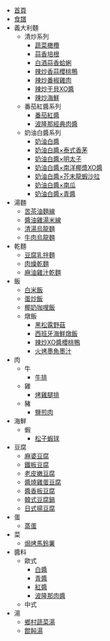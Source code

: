 - [首頁](/)
- [食譜](/recipes/README)
- 義大利麵
    - 清炒系列
        - [蔬菜橄欖](/recipes/麵/蔬菜橄欖義大利麵)
        - [蒜香培根](/recipes/麵/蒜香培根義大利麵)
        - [白酒蒜香蛤蜊](/recipes/麵/白酒蒜香蛤蜊義大利麵)
        - [辣炒香蒜櫻桃鴨](/recipes/麵/辣炒香蒜櫻桃鴨義大利麵)
        - [辣炒番椒雞肉](/recipes/麵/辣炒番椒雞肉義大利麵)
        - [辣炒干貝XO醬](/recipes/麵/辣炒干貝XO醬義大利麵)
        - [辣炒海鮮](/recipes/麵/辣炒海鮮義大利麵)
    - 番茄紅醬系列
        - [番茄紅醬](/recipes/麵/番茄紅醬義大利麵)
        - [波隆那經典肉醬](/recipes/麵/波隆那經典肉醬義大利麵)
    - 奶油白醬系列
        - [奶油白醬](/recipes/麵/奶油白醬義大利麵)
        - [奶油白醬×泰式香茅](/recipes/麵/奶油白醬義大利麵#奶油白醬×泰式香茅)
        - [奶油白醬×明太子](/recipes/麵/奶油白醬義大利麵#奶油白醬×明太子)
        - [奶油白醬×南洋椰漿XO醬](/recipes/麵/奶油白醬義大利麵#奶油白醬×南洋椰漿XO醬)
        - [奶油白醬×芥末龍蝦沙拉](/recipes/麵/奶油白醬義大利麵#奶油白醬×芥末龍蝦沙拉)
        - [奶油白醬×南瓜](/recipes/麵/奶油白醬義大利麵#奶油白醬×南瓜)
        - [奶油白醬×青醬](/recipes/麵/奶油白醬義大利麵#奶油白醬×青醬)
- 湯麵
    - [苦茶油麵線](/recipes/麵/苦茶油麵線)
    - [醬油雞湯米線](/recipes/麵/醬油雞湯米線)
    - [清湯烏龍麵](/recipes/麵/清湯烏龍麵)
    - [牛肉烏龍麵](/recipes/麵/牛肉烏龍麵)
- 乾麵
    - [豆腐乳拌麵](/recipes/麵/豆腐乳拌麵)
    - [肉燥乾麵](/recipes/麵/肉燥乾麵)
    - [麻油雞汁乾麵](/recipes/麵/麻油雞汁乾麵)
- 飯
    - [白米飯](/recipes/飯/白米飯)
    - [蛋炒飯](/recipes/飯/蛋炒飯)
    - [椰奶咖哩飯](/recipes/飯/椰奶咖哩飯)
    - 燉飯
        - [黑松露野菇](/recipes/飯/黑松露野菇燉飯)
        - [西班牙海鮮燉飯](/recipes/飯/西班牙海鮮燉飯)
        - [辣炒XO醬櫻桃鴨](/recipes/飯/辣炒XO醬櫻桃鴨燉飯)
        - [火烤墨魚墨汁](/recipes/飯/火烤墨魚墨汁燉飯)
- 肉
    - 牛
        - [牛排](/recipes/肉/牛/牛排)
    - 雞
        - [烤雞腿排](/recipes/肉/雞/烤雞腿排)
    - 豬
        - [鹽煎肉](/recipes/肉/豬/鹽煎肉)
- 海鮮
    - 蝦
        - [松子蝦球](/recipes/海鮮/松子蝦球)
- 豆腐
    - [麻婆豆腐](/recipes/豆腐/麻婆豆腐)
    - [鐵板豆腐](/recipes/豆腐/鐵板豆腐)
    - [老皮嫩豆腐](/recipes/豆腐/老皮嫩豆腐)
    - [醬燒雞蛋豆腐](/recipes/豆腐/醬燒雞蛋豆腐)
    - [醬香板豆腐](/recipes/豆腐/醬香板豆腐)
    - [韓式豆腐鍋](/recipes/豆腐/韓式豆腐鍋)
    - [日式揚豆腐](/recipes/豆腐/日式揚豆腐)
- 蛋
    - [蒸蛋](/recipes/蛋/蒸蛋)
- 菜
    - [焗烤馬鈴薯](/recipes/菜/焗烤馬鈴薯)
- 醬料
    - 歐式
        - [白醬](/recipes/醬料/白醬)
        - [青醬](/recipes/醬料/青醬)
        - [紅醬](/recipes/醬料/紅醬)
        - [波隆那肉醬](/recipes/醬料/波隆那肉醬)
    - 中式
- 湯
    - [鄉村蔬菜湯](/recipes/湯/鄉村蔬菜湯)
    - [餛飩湯](/recipes/湯/餛飩湯)

